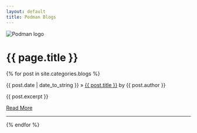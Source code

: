 ```yaml
---
layout: default
title: Podman Blogs
---
```


![Podman logo](../images/podman.svg)

# {{ page.title }}

<section class="posts">
  {% for post in site.categories.blogs %}
    <p><span>{{ post.date | date_to_string }}</span> » <a href="{{ post.url }}" title="{{ post.title }}">{{ post.title }}</a> by {{ post.author }}</p>
    <p>{{ post.excerpt }}</p>
    <a href="{{post.url}}"> Read More </a><hr>
  {% endfor %}
</section>
